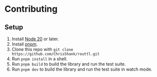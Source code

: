 # Contributing

## Setup

1. Install [Node 20](https://nodejs.org/en) or later.
2. Install [pnpm](https://pnpm.io/installation).
3. Clone this repo with `git clone https://github.com/ChrisShank/routtl.git`
4. Run `pnpm install` in a shell.
5. Run `pnpm build` to build the library and run the test suite.
6. Run `pnpm dev` to build the library and run the test suite in watch mode.
